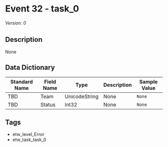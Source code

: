 # Event 32 - task_0
###### Version: 0

## Description
None

## Data Dictionary
|Standard Name|Field Name|Type|Description|Sample Value|
|---|---|---|---|---|
|TBD|Team|UnicodeString|None|`None`|
|TBD|Status|Int32|None|`None`|

## Tags
* etw_level_Error
* etw_task_task_0
